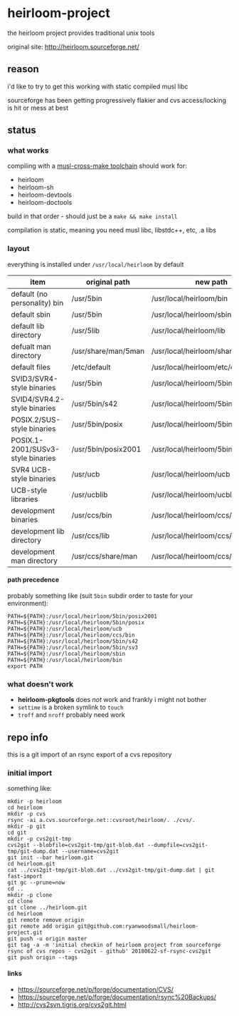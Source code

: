 # heirloom-project

the heirloom project provides traditional unix tools

original site: http://heirloom.sourceforge.net/

## reason

i'd like to try to get this working with static compiled musl libc

sourceforge has been getting progressively flakier and cvs access/locking is hit or mess at best

## status

### what works

compiling with a [musl-cross-make toolchain](https://github.com/richfelker/musl-cross-make) should work for:

- heirloom
- heirloom-sh
- heirloom-devtools
- heirloom-doctools

build in that order - should just be a ```make && make install```

compilation is static, meaning you need musl libc, libstdc++, etc, .a libs

### layout

everything is installed under ```/usr/local/heirloom``` by default

item                              | original path       | new path
--------------------------------- | ------------------- | --------
default (no personality) bin      | /usr/5bin           | /usr/local/heirloom/bin
default sbin                      | /usr/5bin           | /usr/local/heirloom/sbin
default lib directory             | /usr/5lib           | /usr/local/heirloom/lib
defualt man directory             | /usr/share/man/5man | /usr/local/heirloom/share/man
default files                     | /etc/default        | /usr/local/heirloom/etc/default
SVID3/SVR4-style binaries         | /usr/5bin           | /usr/local/heirloom/5bin/sv3
SVID4/SVR4.2-style binaries       | /usr/5bin/s42       | /usr/local/heirloom/5bin/s42
POSIX.2/SUS-style binaries        | /usr/5bin/posix     | /usr/local/heirloom/5bin/posix
POSIX.1-2001/SUSv3-style binaries | /usr/5bin/posix2001 | /usr/local/heirloom/5bin/posix2001
SVR4 UCB-style binaries           | /usr/ucb            | /usr/local/heirloom/ucb
UCB-style libraries               | /usr/ucblib         | /usr/local/heirloom/ucblib
development binaries              | /usr/ccs/bin        | /usr/local/heirloom/ccs/bin
development lib directory         | /usr/ccs/lib        | /usr/local/heirloom/ccs/lib
development man directory         | /usr/ccs/share/man  | /usr/local/heirloom/ccs/share/man

#### path precedence

probably something like (suit ```5bin``` subdir order to taste for your environment):

```
PATH=${PATH}:/usr/local/heirloom/5bin/posix2001
PATH=${PATH}:/usr/local/heirloom/5bin/posix
PATH=${PATH}:/usr/local/heirloom/ucb
PATH=${PATH}:/usr/local/heirloom/ccs/bin
PATH=${PATH}:/usr/local/heirloom/5bin/s42
PATH=${PATH}:/usr/local/heirloom/5bin/sv3
PATH=${PATH}:/usr/local/heirloom/sbin
PATH=${PATH}:/usr/local/heirloom/bin
export PATH
```

### what doesn't work

- **heirloom-pkgtools** does _not_ work and frankly i might not bother
- ```settime``` is a broken symlink to ```touch```
- ```troff``` and ```nroff``` probably need work 

## repo info

this is a git import of an rsync export of a cvs repository

### initial import

something like:

```
mkdir -p heirloom
cd heirloom
mkdir -p cvs
rsync -ai a.cvs.sourceforge.net::cvsroot/heirloom/. ./cvs/.
mkdir -p git
cd git
mkdir -p cvs2git-tmp
cvs2git --blobfile=cvs2git-tmp/git-blob.dat --dumpfile=cvs2git-tmp/git-dump.dat --username=cvs2git
git init --bar heirloom.git
cd heirloom.git
cat ../cvs2git-tmp/git-blob.dat ../cvs2git-tmp/git-dump.dat | git fast-import
git gc --prune=now
cd ..
mkdir -p clone
cd clone
git clone ../heirloom.git
cd heirloom
git remote remove origin
git remote add origin git@github.com:ryanwoodsmall/heirloom-project.git
git push -u origin master
git tag -a -m 'initial checkin of heirloom project from sourceforge rsync of cvs repos - cvs2git - github' 20180622-sf-rsync-cvs2git                                                           
git push origin --tags
```

#### links

- https://sourceforge.net/p/forge/documentation/CVS/
- https://sourceforge.net/p/forge/documentation/rsync%20Backups/
- http://cvs2svn.tigris.org/cvs2git.html
